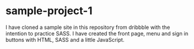 # sample-project-1
I have cloned a sample site in this repository from dribbble with the intention to practice SASS.
I have created the front page, menu and sign in buttons with HTML, SASS and a little JavaScript.
